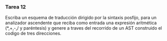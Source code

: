 ### Tarea 12
Escriba un esquema de traducción dirigido por la sintaxis posfijo, para un analizador ascendente que reciba como entrada una expresión aritmética (*,+,-,/ y paréntesis) y genere a traves del recorrido de un AST construido el codigo de tres direcciones.
